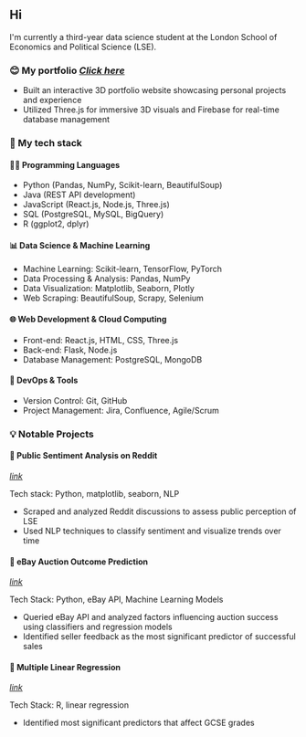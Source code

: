 ## Hi

<!--
**st101cc/st101cc** is a ✨ _special_ ✨ repository because its `README.md` (this file) appears on your GitHub profile.

Here are some ideas to get you started:

- 🔭 I’m currently working on ...
- 🌱 I’m currently learning ...
- 👯 I’m looking to collaborate on ...
- 🤔 I’m looking for help with ...
- 💬 Ask me about ...
- 📫 How to reach me: ...
- 😄 Pronouns: ...
- ⚡ Fun fact: ...
-->

<p>I'm currently a third-year data science student at the London School of Economics and Political Science (LSE).</p>

<h3>😊 My portfolio <a href="https://3dportfolio-mauve.vercel.app/"><i>Click here</i></a></h3> 
  <ul>
    <li>Built an interactive 3D portfolio website showcasing personal projects and experience</li>
    <li>Utilized Three.js for immersive 3D visuals and Firebase for real-time database management</li>
  </ul>

<h3>🚀 My tech stack</h3>
  <h4>👩‍💻 Programming Languages</h4>
    <ul>
      <li>Python (Pandas, NumPy, Scikit-learn, BeautifulSoup)</li>
      <li>Java (REST API development)</li>
      <li>JavaScript (React.js, Node.js, Three.js)</li>
      <li>SQL (PostgreSQL, MySQL, BigQuery)</li>
      <li>R (ggplot2, dplyr)</li>
    </ul>
  <h4>📊 Data Science & Machine Learning</h4>
    <ul>
      <li>Machine Learning: Scikit-learn, TensorFlow, PyTorch</li>
      <li>Data Processing & Analysis: Pandas, NumPy </li>
      <li>Data Visualization: Matplotlib, Seaborn, Plotly</li>
      <li>Web Scraping: BeautifulSoup, Scrapy, Selenium</li>
    </ul>
  <h4>🌐 Web Development & Cloud Computing</h4>
    <ul>
      <li>Front-end: React.js, HTML, CSS, Three.js</li>
      <li>Back-end: Flask, Node.js</li>
      <li>Database Management: PostgreSQL, MongoDB</li>
    </ul>
  <h4>🔧 DevOps & Tools</h4>
    <ul>
      <li>Version Control: Git, GitHub</li>
      <li>Project Management: Jira, Confluence, Agile/Scrum</li>
    </ul>

<h3>💡 Notable Projects</h3>
<h4>📌 Public Sentiment Analysis on Reddit</h4> <a href="https://github.com/st101cc/reddit.git"><i>link</i></a>
  <p>Tech stack: Python, matplotlib, seaborn, NLP</p>
  <ul>
    <li>Scraped and analyzed Reddit discussions to assess public perception of LSE</li>
    <li>Used NLP techniques to classify sentiment and visualize trends over time</li>
  </ul>

<h4>📌 eBay Auction Outcome Prediction</h4>
  <a href="https://github.com/ml24330/dss2022.git"><i>link</i></a>
  <p>Tech Stack: Python, eBay API, Machine Learning Models</p>
  <ul>
    <li>Queried eBay API and analyzed factors influencing auction success using classifiers and regression models</li>
    <li>Identified seller feedback as the most significant predictor of successful sales</li>
  </ul>

<h4>📌 Multiple Linear Regression</h4>
  <a href="https://github.com/st101cc/ST211_group_project.git"><i>link</i></a>
  <p>Tech Stack: R, linear regression</p>
  <ul>
    <li>Identified most significant predictors that affect GCSE grades</li>
  </ul>
